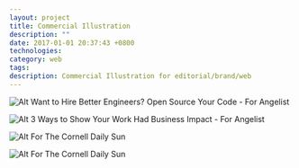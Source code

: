 ```yaml
---
layout: project
title: Commercial Illustration
description: ""
date: 2017-01-01 20:37:43 +0800
technologies:
category: web
tags:
description: Commercial Illustration for editorial/brand/web
---
```



![Alt]({{site.baseurl}}/img/illo/opensource.png)
Want to Hire Better Engineers? Open Source Your Code - For Angelist

![Alt]({{site.baseurl}}/img/illo/recruit.png)
3 Ways to Show Your Work Had Business Impact - For Angelist

![Alt]({{site.baseurl}}/img/illo/plant.png)
For The Cornell Daily Sun 


![Alt]({{site.baseurl}}/img/illo/eden.jpg)
For The Cornell Daily Sun 

